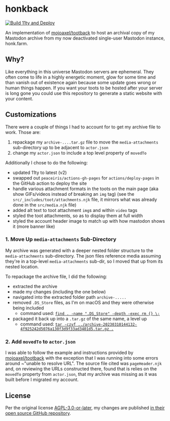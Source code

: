 # honkback

[![Build 11ty and Deploy](https://github.com/edm00se/honkback/actions/workflows/build.yml/badge.svg)](https://github.com/edm00se/honkback/actions/workflows/build.yml)

An implementation of [mojoaxel/tootback](https://github.com/mojoaxel/tootback) to host an archival copy of my Mastodon archive from my now deactivated single-user Mastodon instance, honk.farm.

## Why?

Like everything in this universe Mastodon servers are ephemeral. They often come to life in a highly energetic moment, glow for some time and than vanish out of existence again because some update goes wrong or human things happen.
If you want your toots to be hosted after your server is long gone you could use this repository to generate a static website with your content.

## Customizations

There were a couple of things I had to account for to get my archive file to work. Those are:

1. repackage my `archive-....tar.gz` file to move the `media-attachments` sub-directory up to be adjacent to `actor.json`
2. change my `actor.json` to include a top level property of `movedTo`

Additionally I chose to do the following:

- updated 11ty to latest (v2)
- swapped out `peaceiris/actions-gh-pages` for `actions/deploy-pages` in the GitHub action to deploy the site
- handle various attachment formats in the toots on the main page (aka show GIFs/videos instead of breaking an `img` tag) (see the `src/_includes/toot/attachments.njk` file, it mirrors what was already done in the `src/media.njk` file)
- added alt text to toot attachment `img`s and within `video` tags
- styled the toot attachments, so as to display them at full width
- styled the account header image to match up with how mastodon shows it (more banner like)

### 1. Move Up `media-attachments` Sub-Directory

My archive was generated with a deeper nested folder structure to the `media-attachments` sub-directory. The json files reference media assuming they're in a top-level `media-attachments` sub-dir, so I moved that up from its nested location.

To repackage the archive file, I did the following:

- extracted the archive
- made my changes (including the one below)
- navigated into the extracted folder path `archive-.....`
- removed `.DS_Store` files, as I'm on macOS and they were otherwise being included
  - command used: [`find . -name ".DS_Store" -depth -exec rm {} \;`](https://explainshell.com/explain?cmd=find+.+-name+%22.DS_Store%22+-depth+-exec+rm+%7B%7D+%5C%3B)
- packaged it back up into a `.tar.gz` of the same name, a level up
  - command used: [`tar -czvf ../archive-20230310144132-4f925242d5076a130f3d9f33ad3401d5.tar.gz .`](https://explainshell.com/explain?cmd=tar+-czvf+..%2Farchive-20230310144132-4f925242d5076a130f3d9f33ad3401d5.tar.gz+.)

### 2. Add `movedTo` to `actor.json`

I was able to follow the example and instructions provided by [mojoaxel/tootback](https://github.com/mojoaxel/tootback) with the exception that I was running into some errors around ~"unable to resolve URL". The source file cited was `pageHeader.njk` and, on reviewing the URLs constructed there, found that is relies on the `movedTo` property from `actor.json`, that my archive was missing as it was built before I migrated my account.

## License

Per the original license [AGPL-3.0-or-later]([./LICENSE](https://github.com/mojoaxel/tootback/blob/main/LICENSE)), my changes are published [in their open source GitHub repository](https://github.com/edm00se/honkback).
